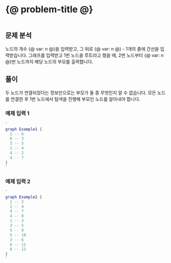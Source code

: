 # {@ problem-title @}

~~~problem-info-table
~~~

## 문제 분석

노드의 개수 {@ var: n @}을 입력받고,
그 뒤로 {@ var: n @} - 1개의 줄에 간선을 입력받습니다.
그래프를 입력받고 1번 노드을 루트라고 했을 때,
2번 노드부터 {@ var: n @}번 노드까지 해당 노드의 부모를 출력합니다.

## 풀이

두 노드가 연결되었다는 정보만으로는 부모가 둘 중 무엇인지 알 수 없습니다.
모든 노드를 연결한 후 1번 노드에서 탐색을 진행해 부모인 노드를 알아내야 합니다.

### 예제 입력 1

~~~dot
`
graph Example1 {
  1 -- 6
  6 -- 3
  3 -- 5
  1 -- 4
  4 -- 2
  4 -- 7
}
`
~~~

### 예제 입력 2

~~~dot
`
graph Example2 {
  1 -- 2
  2 -- 4
  4 -- 7
  4 -- 8
  1 -- 3
  3 -- 5
  5 -- 9
  5 -- 10
  3 -- 6
  6 -- 11
  6 -- 12
}
`
~~~
